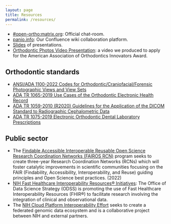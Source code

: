 ```yaml
---
layout: page
title: Resources
permalink: /resources/
---
```


- [#open-ortho:matrix.org](https://matrix.to/#/#open-ortho:matrix.org): Official chat-room.
- [panio.info](https://confluence.panio.info): Our Confluence wiki collaboration platform.
- [Slides](https://open-ortho.github.io/ACT-12.4.1) of presentations.
- [Orthodontic Photos Video Presentation](https://youtu.be/7fZIQxOjb6c): a video we produced to apply for the American Association of Orthodontics Innovators Award.


## Orthodontic standards

- [ANSI/ADA 1100-2022 Codes for Orthodontic/Craniofacial/Forensic Photographic Views and View Sets](https://webstore.ansi.org/standards/ada/ansiada11002022)
- [ADA TR 1065-2019 Use Cases of the Orthodontic Electronic Health Record](https://webstore.ansi.org/standards/ada/adatr10652019)
- [ADA TR 1059-2010 (R2020) Guidelines for the Application of the DICOM Standard to Radiographic Cephalometric Data](https://webstore.ansi.org/standards/ada/adatr10592010r2020)
- [ADA TR 1075-2019 Electronic Orthodontic Dental Laboratory Prescriptions](https://webstore.ansi.org/standards/ada/adatr10752019)

## Public sector

- The [Findable Accessible Interoperable Reusable Open Science Research Coordination Networks (FAIROS RCN)](https://www.nsf.gov/pubs/2022/nsf22553/nsf22553.htm) program seeks to create three-year Research Coordination Networks (RCNs) which will foster catalytic improvements in scientific communities focusing on the FAIR (Findability, Accessibility, Interoperability, and Reuse) guiding principles and Open Science best practices. (2022)
- [NIH Fast Healthcare Interoperability Resources® Initiatives](https://datascience.nih.gov/fhir-initiatives): The Office of Data Science Strategy (ODSS) is promoting the use of Fast Healthcare Interoperability Resources (FHIR®) to facilitate research involving the integration of clinical and observational data.
- The [NIH Cloud Platform Interoperability Effort](https://datascience.nih.gov/nih-cloud-platform-interoperability-effort) seeks to create a federated genomic data ecosystem and is a collaborative project between NIH and external partners.
